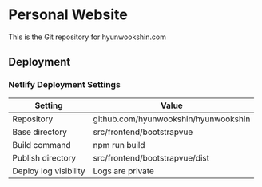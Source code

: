 # Personal Website

This is the Git repository for hyunwookshin.com

## Deployment

### Netlify Deployment Settings

| Setting | Value |
| -- | -- |
| Repository | github.com/hyunwookshin/hyunwookshin |
| Base directory | src/frontend/bootstrapvue |
| Build command | npm run build |
| Publish directory | src/frontend/bootstrapvue/dist |
| Deploy log visibility | Logs are private |
